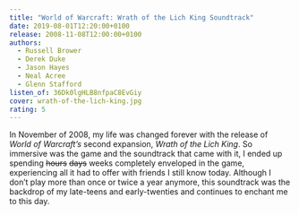 ```yaml
---
title: "World of Warcraft: Wrath of the Lich King Soundtrack"
date: 2019-08-01T12:20:00+0100
release: 2008-11-08T12:00:00+0100
authors:
  - Russell Brower
  - Derek Duke
  - Jason Hayes
  - Neal Acree
  - Glenn Stafford
listen_of: 36Dk0lgHLB8nfpaC8EvGiy
cover: wrath-of-the-lich-king.jpg
rating: 5
---
```


In November of 2008, my life was changed forever with the release of *World of Warcraft’s* second expansion, *Wrath of the Lich King*. So immersive was the game and the soundtrack that came with it, I ended up spending ~~hours~~ ~~days~~ weeks completely enveloped in the game, experiencing all it had to offer with friends I still know today. Although I don’t play more than once or twice a year anymore, this soundtrack was the backdrop of my late-teens and early-twenties and continues to enchant me to this day.
